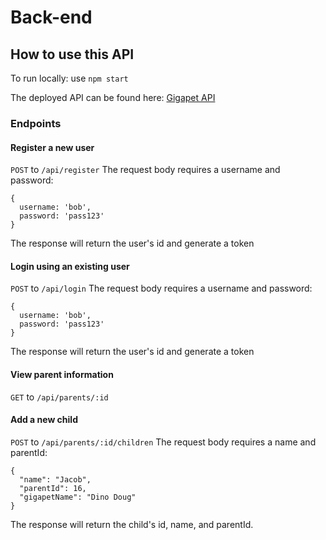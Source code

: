 # Back-end

## How to use this API
To run locally: use `npm start` 

The deployed API can be found here: [Gigapet API](https://gigapets-pt-bw.herokuapp.com/)

### Endpoints


#### Register a new user
`POST` to `/api/register`
The request body requires a username and password: 
```
{
  username: 'bob', 
  password: 'pass123'
}
```
The response will return the user's id and generate a token


#### Login using an existing user
`POST` to `/api/login`
The request body requires a username and password:
```
{
  username: 'bob', 
  password: 'pass123'
}
``` 
The response will return the user's id and generate a token


#### View parent information
`GET` to `/api/parents/:id`


#### Add a new child 
`POST` to `/api/parents/:id/children`
The request body requires a name and parentId:
```
{
  "name": "Jacob",
  "parentId": 16,
  "gigapetName": "Dino Doug"
}
```
The response will return the child's id, name, and parentId.